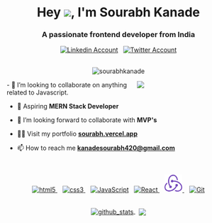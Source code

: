 <h1 align="center">Hey <img src="https://github.com/TheDudeThatCode/TheDudeThatCode/blob/master/Assets/Hi.gif" width="29">, I'm Sourabh Kanade </h1> 

<h3 align="center">A passionate frontend developer from India  </h3> 

<div align=center>
  <a href="https://www.linkedin.com/in/sourabhkanade/"><img src="https://cdn.worldvectorlogo.com/logos/linkedin-icon-2.svg" title="Linkedin" alt="Linkedin Account" width="30"/></a>&nbsp;&nbsp;
  <a href="https://twitter.com/ksourabh_21"><img src="https://cdn.worldvectorlogo.com/logos/twitter-6.svg" title="Twitter" alt="Twitter Account" width="40"/></a>
  <br><br>
</div>

<!-- <p align="center"> <a href="https://twitter.com/ksourabh_21" target="blank"><img src="https://img.shields.io/twitter/follow/ksourabh_21?logo=twitter&style=for-the-badge" alt="ksourabh_21" /></a> </p> -->

<!-- <img align='right' src='https://github.com/Rishit-dagli/Rishit-dagli/blob/master/images/octocat-anime.gif' width='150"'> -->

<p align="center"> <img src="https://komarev.com/ghpvc/?username=sourabhkanade&label=Profile%20views&color=0e75b6&style=flat" alt="sourabhkanade" /> </p>
<img align='right' src="https://media.giphy.com/media/WUlplcMpOCEmTGBtBW/giphy.gif" width="210">
- 🌱 I’m looking to collaborate on anything related to Javascript.


- 🚀 Aspiring **MERN Stack Developer**

- 👯 I’m looking forward to collaborate with **MVP's**

- 👨‍💻 Visit my portfolio **[sourabh.vercel.app](https://sourabh.vercel.app)**

- 📫 How to reach me **kanadesourabh420@gmail.com**
<br>
<p align="center">
<a href="https://www.w3schools.com/html/" target="_blank">
<img src="https://upload.wikimedia.org/wikipedia/commons/thumb/6/61/HTML5_logo_and_wordmark.svg/2048px-HTML5_logo_and_wordmark.svg.png" alt="html5" width="auto" height="40"> </a>&nbsp;&nbsp;
<a href="https://www.w3schools.com/css/" target="_blank">
  <img src='https://upload.wikimedia.org/wikipedia/commons/thumb/d/d5/CSS3_logo_and_wordmark.svg/1200px-CSS3_logo_and_wordmark.svg.png' alt="css3" width="auto"        height="40"> </a>&nbsp;&nbsp;
<a href="https://developer.mozilla.org/en-US/docs/Web/JavaScript" target="_blank">
  <img src='https://upload.wikimedia.org/wikipedia/commons/6/6a/JavaScript-logo.png' height='40' width='auto' alt="JavaScript"><a/>&nbsp;&nbsp;
<a href="https://reactjs.org/" target="_blank"> 
  <img src="https://upload.wikimedia.org/wikipedia/commons/thumb/a/a7/React-icon.svg/1280px-React-icon.svg.png" alt="React" width="auto" height="40"/>
<a/>&nbsp;&nbsp;
<a href="https://redux.js.org" target="_blank"> 
  <img src="https://raw.githubusercontent.com/devicons/devicon/master/icons/redux/redux-original.svg" alt="Redux" width="40" height="40"/> </a>
<a/>&nbsp;&nbsp;
  <a href="https://git-scm.com/" target="_blank"> 
<img src="https://www.vectorlogo.zone/logos/git-scm/git-scm-icon.svg" alt="Git" width="40" height="40"/>
 </a>
 </p>
<p align="center">
<br>
<a href="#" >
 <img align="center" src="https://github-readme-stats.vercel.app/api?username=sourabhkanade&show_icons=true&locale=en&theme=radical&line_height=32" alt="github_stats" /> 
  </a>&nbsp;
<a href="#">
  <img align="center" src="https://github-readme-stats.vercel.app/api/top-langs/?username=sourabhkanade&theme=radical&hide=glsl,python" />
</a>  
  
